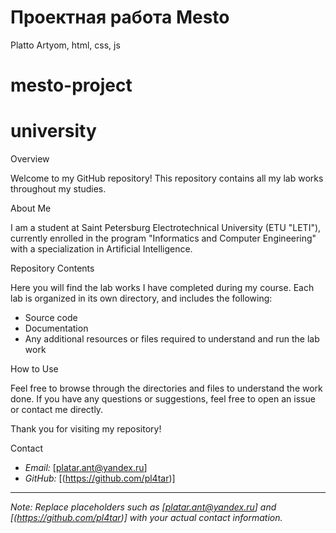 # Проектная работа Mesto

Platto Artyom, html, css, js
# mesto-project

# university
Overview

Welcome to my GitHub repository! This repository contains all my lab works throughout my studies.

About Me

I am a student at Saint Petersburg Electrotechnical University (ETU "LETI"), currently enrolled in the program "Informatics and Computer Engineering" with a specialization in Artificial Intelligence.

Repository Contents

Here you will find the lab works I have completed during my course. Each lab is organized in its own directory, and includes the following:

- Source code
- Documentation
- Any additional resources or files required to understand and run the lab work

How to Use

Feel free to browse through the directories and files to understand the work done. If you have any questions or suggestions, feel free to open an issue or contact me directly.

Thank you for visiting my repository!

Contact

- *Email:* [platar.ant@yandex.ru]
- *GitHub:* [(https://github.com/pl4tar)]

---

*Note: Replace placeholders such as [platar.ant@yandex.ru] and [(https://github.com/pl4tar)] with your actual contact information.*
